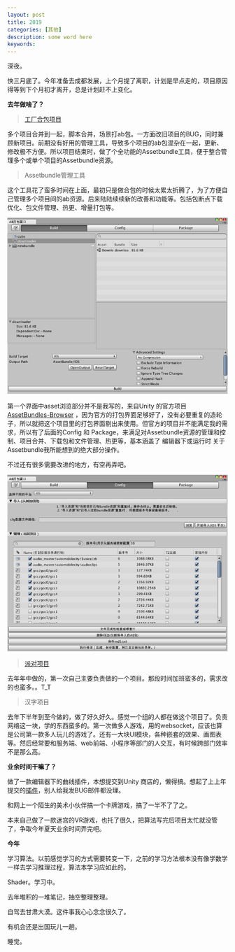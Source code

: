```yaml
---
layout: post
title: 2019
categories: [其他]
description: some word here
keywords: 
---
```


深夜。

快三月底了。今年准备去成都发展，上个月提了离职，计划是早点走的，项目原因得等到下个月初才离开，总是计划赶不上变化。

**去年做啥了？**

> [工厂合包项目](https://shouji.baidu.com/software/25698036.html)

多个项目合并到一起，脚本合并，场景打ab包。一方面改旧项目的BUG，同时兼顾新项目。前期没有好用的管理工具，导致多个项目的ab包混杂在一起，更新、修改极不方便。所以项目结束时，做了个全功能的Assetbundle工具，便于整合管理多个或单个项目的Assetbundle资源。

> Assetbundle管理工具

这个工具花了蛮多时间在上面，最初只是做合包的时候太累太折腾了，为了方便自己管理多个项目间的ab资源。后来陆陆续续新的改善和功能等。包括包断点下载优化、包文件管理、热更、增量打包等。

![ab1](/Img/Unity/Editor/ab1.png)

第一个界面中asset浏览部分并不是我写的，来自Unity 的官方项目 [AssetBundles-Browser](https://github.com/Unity-Technologies/AssetBundles-Browser) ，因为官方的打包界面足够好了，没有必要重复的造轮子，所以就把这个项目里的打包界面剔出来使用。但官方的项目并不能满足我的需求，所以有了后面的Config 和 Package，来满足对Assetbundle资源的管理和控制、项目合并、下载包和文件管理、热更等，基本涵盖了 编辑器下或运行时 关于Assetbundle我所能想到的绝大部分操作。

不过还有很多需要改进的地方，有空再弄吧。

![ab2](/Img/Unity/Editor/ab2.png)

> [派对项目](https://shouji.baidu.com/game/25620433.html)

去年年中做的，第一次自己主要负责做的一个项目。那段时间加班蛮多的，需求改的也蛮多。。T_T

> 汉字项目

去年下半年到至今做的，做了好久好久。感觉一个组的人都在做这个项目了。负责网络这一块，学的东西蛮多的。第一次做多人游戏，用的websocket，应该也算是公司第一款多人玩儿的游戏了。还有一大块UI模块，各种嵌套的效果、画图表等。然后经常要和服务端、web前端、小程序等部门的人交互，有时候跨部门效率不是那么高。

**业余时间干嘛了？**

做了一款编辑器下的曲线插件，本想提交到Unity 商店的，懒得搞。想起了上上年提交的[插件](https://www.assetstore.unity3d.com/cn/#!/content/97821)，别人给我发BUG邮件都没理。

和网上一个陌生的美术小伙伴搞一个卡牌游戏，搞了一半不了了之。

本来自己做了一款迷宫的VR游戏，也托了很久，把算法写完后项目太忙就没管了，争取今年夏天业余时间弄完吧。

**今年**

学习算法。以前感觉学习的方式需要转变一下，之前的学习方法根本没有像学数学一样去学习推理过程，算法本学习应如此的。

Shader。学习中。

去年堆积的一堆笔记，抽空整理整理。

自驾去甘肃大漠。这件事我心心念念很久了。

有机会还是出国玩儿一趟。

睡觉。
